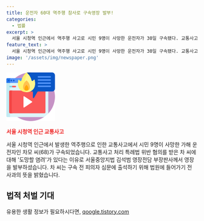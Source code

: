 ```yaml
---
title: 운전자 60대 역주행 참사로 구속영장 발부!
categories:
  - 법률
excerpt: >
  서울 시청역 인근에서 역주행 사고로 시민 9명이 사망한 운전자가 30일 구속됐다. 교통사고 처리 특례법 위반 혐의로 영장을 발부받은 차모 씨(68)는 구속 전 피의자 심문에 출석하며 죄송하다고 말했다. 사건과 관련한 상세한 내용은 계속해서 업데이트될 예정이다.
feature_text: >
  서울 시청역 인근에서 역주행 사고로 시민 9명이 사망한 운전자가 30일 구속됐다. 교통사고 처리 특례법 위반 혐의로 영장을 발부받은 차모 씨(68)는 구속 전 피의자 심문에 출석하며 죄송하다고 말했다. 사건과 관련한 상세한 내용은 계속해서 업데이트될 예정이다.
image: '/assets/img/newspaper.png'
---
```


<p><img src="/assets/img/news.png" alt="rentncar 속보" /></p>

<p><b><span style="color: #ee2323;">서울 시청역 인근 교통사고</span></b></p>

<p data-ke-size="size16">서울 시청역 인근에서 발생한 역주행으로 인한 교통사고에서 시민 9명이 사망한 가해 운전자인 차모 씨(68)가 구속되었습니다. 교통사고 처리 특례법 위반 혐의를 받은 차 씨에 대해 '도망할 염려'가 있다는 이유로 서울중앙지법 김석범 영장전담 부장판사께서 영장을 발부하셨습니다. 차 씨는 구속 전 피의자 심문에 출석하기 위해 법원에 들어가기 전 사과의 뜻을 밝혔습니다.</p>

<h2 data-ke-size="size26">법적 처벌 기대</h2>
유용한 생활 정보가 필요하시다면, <a href="https://qoogle.tistory.com" rel="dofollow">qoogle.tistory.com</a>


